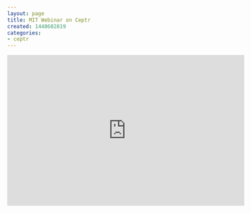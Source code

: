 ```yaml
---
layout: page
title: MIT Webinar on Ceptr
created: 1440602819
categories:
- ceptr
---
```

<p><iframe allowfullscreen="" frameborder="0" height="350" src="https://www.youtube.com/embed/3Db-8lD1lNA" width="550"></iframe></p>
